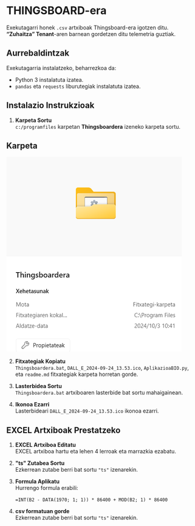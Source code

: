 # THINGSBOARD-era

Exekutagarri honek `.csv` artxiboak Thingsboard-era igotzen ditu. **“Zuhaitza” Tenant**-aren barnean gordetzen ditu telemetria guztiak. 

## Aurrebaldintzak

Exekutagarria instalatzeko, beharrezkoa da:

- Python 3 instalatuta izatea.
- `pandas` eta `requests` liburutegiak instalatuta izatea.

## Instalazio Instrukzioak

1. **Karpeta Sortu**  
   `c:/programfiles` karpetan **Thingsboardera** izeneko karpeta sortu.

## Karpeta

![Nire proiektuaren logoa](irudiak/01.png)
   
2. **Fitxategiak Kopiatu**  
   `Thingsboardera.bat`, `DALL_E_2024-09-24_13.53.ico`, `AplikazioaBIO.py`, eta `readme.md` fitxategiak karpeta horretan gorde.
   
3. **Lasterbidea Sortu**  
   `Thingsboardera.bat` artxiboaren lasterbide bat sortu mahaigainean.
   
4. **Ikonoa Ezarri**  
   Lasterbideari `DALL_E_2024-09-24_13.53.ico` ikonoa ezarri.

## EXCEL Artxiboak Prestatzeko

1. **EXCEL Artxiboa Editatu**  
   EXCEL artxiboa hartu eta lehen 4 lerroak eta marrazkia ezabatu.
   
2. **"ts" Zutabea Sortu**  
   Ezkerrean zutabe berri bat sortu `"ts"` izenarekin.
   
3. **Formula Aplikatu**  
   Hurrengo formula erabili:

   ```excel
   =INT(B2 - DATA(1970; 1; 1)) * 86400 + MOD(B2; 1) * 86400

4. **csv formatuan gorde**  
   Ezkerrean zutabe berri bat sortu `"ts"` izenarekin.
